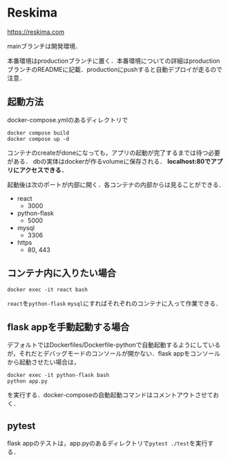 # Reskima
https://reskima.com

mainブランチは開発環境．

本番環境はproductionブランチに置く．本番環境についての詳細はproductionブランチのREADMEに記載．productionにpushすると自動デプロイが走るので注意．

## 起動方法
docker-compose.ymlのあるディレクトリで

```
docker compose build
docker compose up -d
```
コンテナのcreateがdoneになっても，アプリの起動が完了するまでは待つ必要がある．
dbの実体はdockerが作るvolumeに保存される．
**localhost:80でアプリにアクセスできる．**

起動後は次のポートが内部に開く．各コンテナの内部からは見ることができる．
- react 
  - 3000
- python-flask
  - 5000
- mysql
  - 3306
- https
  - 80, 443

## コンテナ内に入りたい場合
```
docker exec -it react bash
```
`react`を`python-flask` `mysql`にすればそれぞれのコンテナに入って作業できる．

## flask appを手動起動する場合
デフォルトではDockerfiles/Dockerfile-pythonで自動起動するようにしているが，それだとデバッグモードのコンソールが開かない．flask appをコンソールから起動させたい場合は，

```
docker exec -it python-flask bash
python app.py
```
を実行する．docker-composeの自動起動コマンドはコメントアウトさせておく．

## pytest
flask appのテストは，app.pyのあるディレクトリで`pytest ./test`を実行する．

